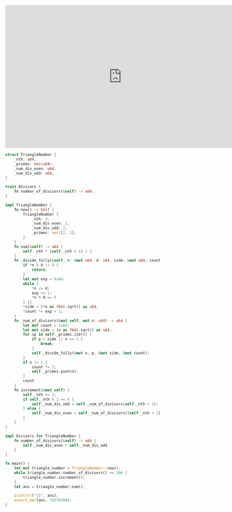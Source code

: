 <html><iframe src="https://docs.google.com/presentation/d/e/2PACX-1vTUzg1DwUVVPjMo47WhaQsHfCnvNIQ7Kkon5Bap_TWFpgsErv3FrrGagF_zJpF0G50ThPSkBoiGvq9B/embed?start=false&loop=false&delayms=60000" frameborder="0" width="750" height="460" allowfullscreen="true" mozallowfullscreen="true" webkitallowfullscreen="true"></iframe></html>

```rust
struct TriangleNumber {
    _nth: u64,
    _primes: Vec<u64>,
    _num_div_even: u64,
    _num_div_odd: u64,
}

trait Divisors {
    fn number_of_divisors(&self) -> u64;
}

impl TriangleNumber {
    fn new() -> Self {
        TriangleNumber {
            _nth: 3,
            _num_div_even: 2,
            _num_div_odd: 2,
            _primes: vec![2, 3],
        }
    }
    fn num(&self) -> u64 {
        self._nth * (self._nth + 1) / 2
    }
    fn _divide_fully(&self, n: &mut u64, d: u64, side: &mut u64, count: &mut u64) {
        if *n % d != 0 {
            return;
        }
        let mut exp = 0u64;
        while {
            *n /= d;
            exp += 1;
            *n % d == 0
        } {}
        *side = (*n as f64).sqrt() as u64;
        *count *= exp + 1;
    }
    fn _num_of_divisors(&mut self, mut n: u64) -> u64 {
        let mut count = 1u64;
        let mut side = (n as f64).sqrt() as u64;
        for &p in self._primes.iter() {
            if p > side || n == 1 {
                break;
            }
            self._divide_fully(&mut n, p, &mut side, &mut count);
        }
        if n != 1 {
            count *= 2;
            self._primes.push(n);
        }
        count
    }
    fn increment(&mut self) {
        self._nth += 1;
        if self._nth % 2 == 0 {
            self._num_div_odd = self._num_of_divisors(self._nth + 1);
        } else {
            self._num_div_even = self._num_of_divisors((self._nth + 1) / 2);
        }
    }
}

impl Divisors for TriangleNumber {
    fn number_of_divisors(&self) -> u64 {
        self._num_div_even * self._num_div_odd
    }
}

fn main() {
    let mut triangle_number = TriangleNumber::new();
    while triangle_number.number_of_divisors() <= 500 {
        triangle_number.increment();
    }
    let ans = triangle_number.num();

    println!("{}", ans);
    assert_eq!(ans, 76576500);
}
```
